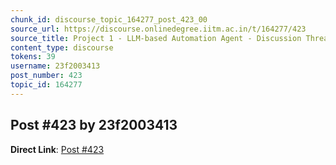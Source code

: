 ```yaml
---
chunk_id: discourse_topic_164277_post_423_00
source_url: https://discourse.onlinedegree.iitm.ac.in/t/164277/423
source_title: Project 1 - LLM-based Automation Agent - Discussion Thread [TDS Jan 2025]
content_type: discourse
tokens: 39
username: 23f2003413
post_number: 423
topic_id: 164277
---
```


## Post #423 by 23f2003413

**Direct Link**: [Post #423](https://discourse.onlinedegree.iitm.ac.in/t/164277/423)
